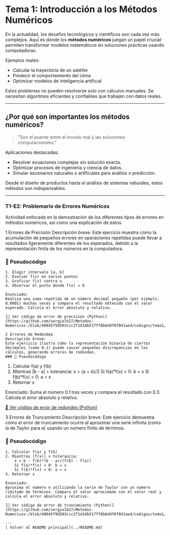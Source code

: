 # Tema 1: Introducción a los Métodos Numéricos

En la actualidad, los desafíos tecnológicos y científicos son cada vez más complejos. Aquí es donde los **métodos numéricos** juegan un papel crucial: permiten transformar modelos matemáticos en soluciones prácticas usando computadoras.

Ejemplos reales:
- Calcular la trayectoria de un satélite 
- Predecir el comportamiento del clima 
- Optimizar modelos de inteligencia artificial 

Estos problemas no pueden resolverse solo con cálculos manuales. Se necesitan algoritmos eficientes y confiables que trabajen con datos reales.

---

## ¿Por qué son importantes los métodos numéricos?

> "Son el puente entre el mundo real y las soluciones computacionales."

Aplicaciones destacadas:
- Resolver ecuaciones complejas sin solución exacta.
- Optimizar procesos de ingeniería y ciencia de datos.
- Simular escenarios naturales o artificiales para análisis o predicción.

Desde el diseño de productos hasta el análisis de sistemas naturales, estos métodos son indispensables.


---
### T1-E2: Problemario de Errores Numéricos
Actividad enfocada en la demostración de los diferentes tipos de errores en métodos numéricos, así como una explicación de estos.

1️ Errores de Precisión
Descripción breve:
Este ejercicio muestra cómo la acumulación de pequeños errores en operaciones repetidas puede llevar a resultados ligeramente diferentes de los esperados, debido a la representación finita de los números en la computadora.
### 🧾 Pseudocódigo
```
1. Elegir intervalo [a, b]
2. Evaluar f(x) en varios puntos
3. Graficar f(x) contra x
4. Observar el punto donde f(x) ≈ 0

Enunciado:
Realiza una suma repetida de un número decimal pequeño (por ejemplo, 0.0001) muchas veces y compara el resultado obtenido con el valor esperado. Calcula el error absoluto y relativo.

[🔗 Ver código de error de precisión (Python)](https://github.com/sergiolb27/Metodos-Numericos-/blob/40045f9d503ccc2f1d14b517ff6b6ddf8f041ae4/codigos/tema1/Error%20de%20precision.py)

2️ Errores de Redondeo
Descripción breve:
Este ejercicio ilustra cómo la representación binaria de ciertos decimales (como 0.1) puede causar pequeñas discrepancias en los cálculos, generando errores de redondeo.
### 🧾 Pseudocódigo
```
1. Calcular f(a) y f(b)
2. Mientras |b - a| > tolerancia:
    x = (a + b)/2
    Si f(a)*f(x) < 0: b = x
    Si f(b)*f(x) < 0: a = x
3. Retornar x

Enunciado:
Suma el número 0.1 tres veces y compara el resultado con 0.3. Calcula el error absoluto y relativo.

[🔗 Ver código de error de redondeo (Python)](https://github.com/sergiolb27/Metodos-Numericos-/blob/40045f9d503ccc2f1d14b517ff6b6ddf8f041ae4/codigos/tema1/Error%20de%20redondeo.py)

3️ Errores de Truncamiento
Descripción breve:
Este ejercicio demuestra cómo el error de truncamiento ocurre al aproximar una serie infinita (como la de Taylor para e) usando un número finito de términos.
### 🧾 Pseudocódigo
```
1. Calcular f(a) y f(b)
2. Mientras |f(x)| > tolerancia:
    x = b - f(b)*(b - a)/(f(b) - f(a))
    Si f(a)*f(x) < 0: b = x
    Si f(b)*f(x) < 0: a = x
3. Retornar x

Enunciado:
Aproxima el número e utilizando la serie de Taylor con un número limitado de términos. Compara el valor aproximado con el valor real y calcula el error absoluto y relativo.

[🔗 Ver código de error de truncamiento (Python)](https://github.com/sergiolb27/Metodos-Numericos-/blob/40045f9d503ccc2f1d14b517ff6b6ddf8f041ae4/codigos/tema1/Error%20de%20truncamiento.py)

---
[ Volver al README principal](../README.md)
